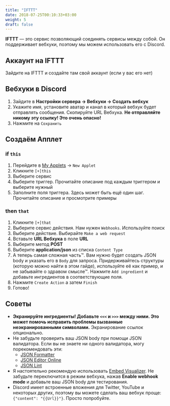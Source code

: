 ```yaml
---
title: "IFTTT"
date: 2018-07-25T00:10:33+03:00
weight: 5
draft: false
---
```

**IFTTT** — это сервис позволяющий соединять сервисы между собой. Он поддерживает вебхуки, поэтому мы можем использовать его с Discord.

## Аккаунт на IFTTT

Зайдите на IFTTT и создайте там свой аккаунт \(если у вас его нет\)

## Вебхуки в Discord

1. Зайдите в **Настройки сервера → Вебхуки → Создать вебхук**
2. Укажите имя, установите аватар и канал в который вебхук будет отправлять сообщения. Скопируйте URL Вебхука. **Не отправляйте никому эту ссылку! Это очень опасно!**
3. Нажмите на `Сохранить`

## Создаём Апплет

### if `this`

1. Перейдите в [My Applets](https://ifttt.com/my_applets) → `New Applet`
2. Кликните `[+]this`
3. Выберите сервис
4. Выберите триггер. Прочитайте описание под каждым триггером и выберите нужный
5. Заполните поля триггера. Здесь может быть ещё один шаг. Прочитайте описание и просмотрите примеры

### then `that`

1. Кликните `[+]that`
2. Выберите сервис действия. Нам нужен `Webhooks`. Используйте поиск
3. Выберите действие. Выбирайте `Make a web request`
4. Вставьте **URL Вебхука** в поле **URL**
5. Выберите метод **POST**
6. Выберите **application/json** из списка `Content Type`
7. А теперь самая сложная часть™. Вам нужно будет создать JSON body и указать его в `Body` для запроса. Придерживайтесь структуры \(которую можно найти в этом гайде\), используйте её как пример, и не забывайте о здравом смысле™. Нажмите `Add ingredient` и добавьте ингредиентов в соответствующие поля.
8. Нажмите `Create Action` а затем `Finish`
9. Готово!

## Советы

* **Экранируйте ингредиенты! Добавьте `<<<` и `>>>` между ними. Это может помочь исправить проблемы вызванные неэкранированными символами.** Экранирование ссылок опционально.
* Не забудьте проверить ваш JSON body при помощи JSON валидатора. Если вы не знаете ни одного валидатора, могу порекомендовать эти:
  * [JSON Formatter](https://jsonformatter.org/)
  * [JSON Editor Online](https://jsoneditoronline.org/)
  * [JSON Lint](https://jsonlint.com/)
* Я настоятельно рекомендую использовать [Embed Visualizer](https://leovoel.github.io/embed-visualizer/). Не забудьте переключится в режим вебхука, нажав **Enable webhook mode** и добавьте ваш JSON body для тестирования.
* Discord имеет встроенные вложения для Twitter, YouTube и некоторых других, поэтому вы можете сделать ваш вебхук проще:  `{"content": "{{Url}}"}`. Просто попробуйте.
